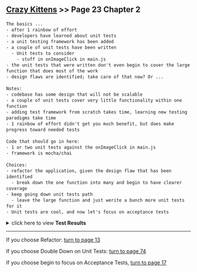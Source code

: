 ## [Crazy Kittens](../page-0/README.md) >> Page 23 Chapter 2

```
The basics ...
- after 1 rainbow of effort
- developers have learned about unit tests
- a unit testing framework has been added
- a couple of unit tests have been written
  - Unit tests to consider
    - stuff in onImageClick in main.js
- the unit tests that were written don't even begin to cover the large function that does most of the work
- design flaws are identified; take care of that now? Or ...

Notes:
- codebase has some design that will not be scalable
- a couple of unit tests cover very little functionality within one function
- adding test framework from scratch takes time, learning new testing paradigms take time
- 1 rainbow of effort didn't get you much benefit, but does make progress toward needed tests

Code that should go in here:
- 1 or two unit tests against the onImageClick in main.js
- framework is mocha/chai

Choices:
- refactor the application, given the design flaw that has been identified
  - break down the one function into many and begin to have clearer coverage
- keep going down unit tests path
  - leave the large function and just werite a bunch more unit tests for it
- Unit tests are cool, and now let's focus on acceptance tests
```

<details>
    <summary>click here to view <b>Test Results</b></summary>
    <img width="33%" src="assets/results.png"/>
</details>

<hr>

If you choose Refactor: [turn to page 13](../page-13/README.md)

If you choose Double Down on Unit Tests: [turn to page 74](../page-74/README.md)

If you choose begin to focus on Acceptance Tests, [turn to page 17](../page-17/README.md)
